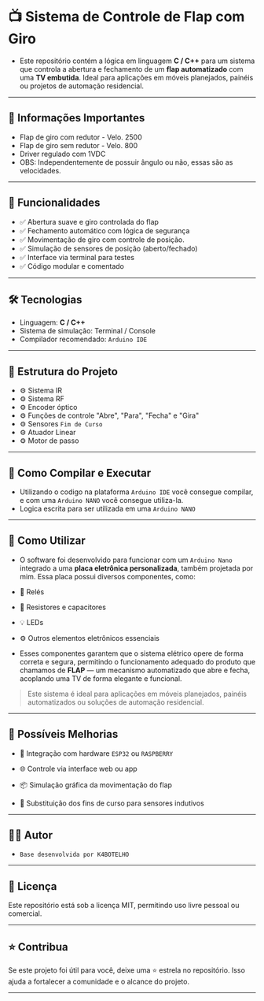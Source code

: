 # 📺 Sistema de Controle de Flap com Giro

- Este repositório contém a lógica em linguagem **C / C++** para um sistema que controla a abertura e fechamento de um **flap automatizado** com uma **TV embutida**. Ideal para aplicações em móveis planejados, painéis ou projetos de automação residencial.

---

## 🚧 Informações Importantes
- Flap de giro com redutor - Velo. 2500
- Flap de giro sem redutor - Velo. 800
- Driver regulado com 1VDC
- OBS: Independentemente de possuir ângulo ou não, essas são as velocidades.

---

## 🚀 Funcionalidades

- ✅ Abertura suave e giro controlada do flap
- ✅ Fechamento automático com lógica de segurança
- ✅ Movimentação de giro com controle de posição.
- ✅ Simulação de sensores de posição (aberto/fechado)
- ✅ Interface via terminal para testes
- ✅ Código modular e comentado

---

## 🛠️ Tecnologias

- Linguagem: **C / C++**
- Sistema de simulação: Terminal / Console
- Compilador recomendado: `Arduino IDE`

---

## 📂 Estrutura do Projeto

- ⚙ Sistema IR
- ⚙ Sistema RF
- ⚙ Encoder óptico
- ⚙ Funções de controle "Abre", "Para", "Fecha" e "Gira"
- ⚙ Sensores `Fim de Curso`
- ⚙ Atuador Linear
- ⚙ Motor de passo

---

## 🧪 Como Compilar e Executar

- Utilizando o codigo na plataforma `Arduino IDE` você consegue compilar, e com uma `Arduino NANO` você consegue utiliza-la.
- Logica escrita para ser utilizada em uma `Arduino NANO`

---

## 🤖 Como Utilizar

- O software foi desenvolvido para funcionar com um `Arduino Nano` integrado a uma **placa eletrônica personalizada**, também projetada por mim. Essa placa possui diversos componentes, como:

- 🔌 Relés
- 🔋 Resistores e capacitores
- 💡 LEDs
- ⚙️ Outros elementos eletrônicos essenciais

- Esses componentes garantem que o sistema elétrico opere de forma correta e segura, permitindo o funcionamento adequado do produto que chamamos de **FLAP** — um mecanismo automatizado que abre e fecha, acoplando uma TV de forma elegante e funcional.

> Este sistema é ideal para aplicações em móveis planejados, painéis automatizados ou soluções de automação residencial.

---

## 📌 Possíveis Melhorias

- 🔌 Integração com hardware `ESP32` ou `RASPBERRY`

- 🌐 Controle via interface web ou app

- 📦 Simulação gráfica da movimentação do flap

- 🔄 Substituição dos fins de curso para sensores indutivos

---

## 👨‍💻 Autor
- `Base desenvolvida por K4BOTELHO`

---

## 📜 Licença

Este repositório está sob a licença MIT, permitindo uso livre pessoal ou comercial.

---

## ⭐ Contribua

Se este projeto foi útil para você, deixe uma ⭐ estrela no repositório. Isso ajuda a fortalecer a comunidade e o alcance do projeto.

---
